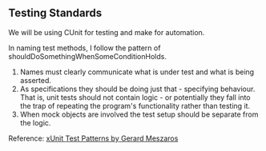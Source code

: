 ## Testing Standards
We will be using CUnit for testing and make for automation.

In naming test methods, I follow the pattern of shouldDoSomethingWhenSomeConditionHolds.

1. Names must clearly communicate what is under test and what is being asserted.
2. As specifications they should be doing just that - specifying behaviour. That is, unit
tests should not contain logic - or potentially they fall into the trap of repeating the program's functionality rather than testing it.
3. When mock objects are involved the test setup should be separate from the logic.

Reference:
[xUnit Test Patterns by Gerard Meszaros](https://www.amazon.com/dp/0131495054/?tag=stackoverfl08-20)
